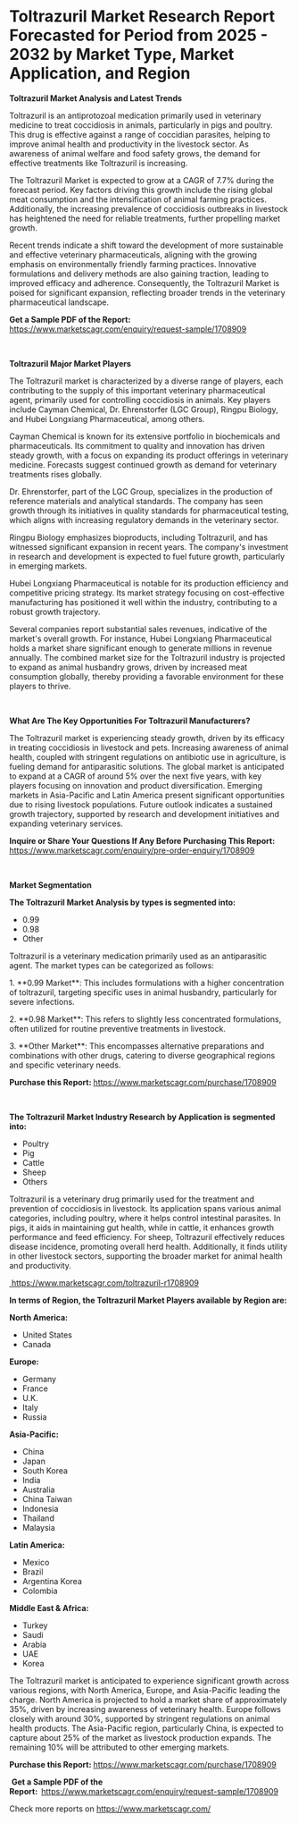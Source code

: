 <p><h1>Toltrazuril Market Research Report Forecasted for Period from 2025 -  2032 by Market Type, Market Application, and Region</h1></p><p><strong>Toltrazuril Market Analysis and Latest Trends</strong></p>
<p><p>Toltrazuril is an antiprotozoal medication primarily used in veterinary medicine to treat coccidiosis in animals, particularly in pigs and poultry. This drug is effective against a range of coccidian parasites, helping to improve animal health and productivity in the livestock sector. As awareness of animal welfare and food safety grows, the demand for effective treatments like Toltrazuril is increasing.</p><p>The Toltrazuril Market is expected to grow at a CAGR of 7.7% during the forecast period. Key factors driving this growth include the rising global meat consumption and the intensification of animal farming practices. Additionally, the increasing prevalence of coccidiosis outbreaks in livestock has heightened the need for reliable treatments, further propelling market growth. </p><p>Recent trends indicate a shift toward the development of more sustainable and effective veterinary pharmaceuticals, aligning with the growing emphasis on environmentally friendly farming practices. Innovative formulations and delivery methods are also gaining traction, leading to improved efficacy and adherence. Consequently, the Toltrazuril Market is poised for significant expansion, reflecting broader trends in the veterinary pharmaceutical landscape.</p></p>
<p><strong>Get a Sample PDF of the Report:&nbsp;</strong> <a href="https://www.marketscagr.com/enquiry/request-sample/1708909?utm_campaign=3454&utm_medium=2&utm_source=Github&utm_content=ia&utm_term=27032025&utm_id=toltrazuril">https://www.marketscagr.com/enquiry/request-sample/1708909</a></p>
<p>&nbsp;</p>
<p><strong>Toltrazuril Major Market Players</strong></p>
<p><p>The Toltrazuril market is characterized by a diverse range of players, each contributing to the supply of this important veterinary pharmaceutical agent, primarily used for controlling coccidiosis in animals. Key players include Cayman Chemical, Dr. Ehrenstorfer (LGC Group), Ringpu Biology, and Hubei Longxiang Pharmaceutical, among others.</p><p>Cayman Chemical is known for its extensive portfolio in biochemicals and pharmaceuticals. Its commitment to quality and innovation has driven steady growth, with a focus on expanding its product offerings in veterinary medicine. Forecasts suggest continued growth as demand for veterinary treatments rises globally.</p><p>Dr. Ehrenstorfer, part of the LGC Group, specializes in the production of reference materials and analytical standards. The company has seen growth through its initiatives in quality standards for pharmaceutical testing, which aligns with increasing regulatory demands in the veterinary sector.</p><p>Ringpu Biology emphasizes bioproducts, including Toltrazuril, and has witnessed significant expansion in recent years. The company's investment in research and development is expected to fuel future growth, particularly in emerging markets.</p><p>Hubei Longxiang Pharmaceutical is notable for its production efficiency and competitive pricing strategy. Its market strategy focusing on cost-effective manufacturing has positioned it well within the industry, contributing to a robust growth trajectory.</p><p>Several companies report substantial sales revenues, indicative of the market's overall growth. For instance, Hubei Longxiang Pharmaceutical holds a market share significant enough to generate millions in revenue annually. The combined market size for the Toltrazuril industry is projected to expand as animal husbandry grows, driven by increased meat consumption globally, thereby providing a favorable environment for these players to thrive.</p></p>
<p>&nbsp;</p>
<p><strong>What Are The Key Opportunities For Toltrazuril Manufacturers?</strong></p>
<p><p>The Toltrazuril market is experiencing steady growth, driven by its efficacy in treating coccidiosis in livestock and pets. Increasing awareness of animal health, coupled with stringent regulations on antibiotic use in agriculture, is fueling demand for antiparasitic solutions. The global market is anticipated to expand at a CAGR of around 5% over the next five years, with key players focusing on innovation and product diversification. Emerging markets in Asia-Pacific and Latin America present significant opportunities due to rising livestock populations. Future outlook indicates a sustained growth trajectory, supported by research and development initiatives and expanding veterinary services.</p></p>
<p><strong>Inquire or Share Your Questions If Any Before Purchasing This Report:</strong> <a href="https://www.marketscagr.com/enquiry/pre-order-enquiry/1708909?utm_campaign=3454&utm_medium=2&utm_source=Github&utm_content=ia&utm_term=27032025&utm_id=toltrazuril">https://www.marketscagr.com/enquiry/pre-order-enquiry/1708909</a></p>
<p>&nbsp;</p>
<p><strong>Market Segmentation</strong></p>
<p><strong>The Toltrazuril Market Analysis by types is segmented into:</strong></p>
<p><ul><li>0.99</li><li>0.98</li><li>Other</li></ul></p>
<p><p>Toltrazuril is a veterinary medication primarily used as an antiparasitic agent. The market types can be categorized as follows: </p><p>1. **0.99 Market**: This includes formulations with a higher concentration of toltrazuril, targeting specific uses in animal husbandry, particularly for severe infections.</p><p>  </p><p>2. **0.98 Market**: This refers to slightly less concentrated formulations, often utilized for routine preventive treatments in livestock.</p><p>3. **Other Market**: This encompasses alternative preparations and combinations with other drugs, catering to diverse geographical regions and specific veterinary needs.</p></p>
<p><strong>Purchase this Report:&nbsp;</strong><a href="https://www.marketscagr.com/purchase/1708909?utm_campaign=3454&utm_medium=2&utm_source=Github&utm_content=ia&utm_term=27032025&utm_id=toltrazuril">https://www.marketscagr.com/purchase/1708909</a></p>
<p>&nbsp;</p>
<p><strong>The Toltrazuril Market Industry Research by Application is segmented into:</strong></p>
<p><ul><li>Poultry</li><li>Pig</li><li>Cattle</li><li>Sheep</li><li>Others</li></ul></p>
<p><p>Toltrazuril is a veterinary drug primarily used for the treatment and prevention of coccidiosis in livestock. Its application spans various animal categories, including poultry, where it helps control intestinal parasites. In pigs, it aids in maintaining gut health, while in cattle, it enhances growth performance and feed efficiency. For sheep, Toltrazuril effectively reduces disease incidence, promoting overall herd health. Additionally, it finds utility in other livestock sectors, supporting the broader market for animal health and productivity.</p></p>
<p><a href="https://www.marketscagr.com/toltrazuril-r1708909?utm_campaign=3454&utm_medium=2&utm_source=Github&utm_content=ia&utm_term=27032025&utm_id=toltrazuril">&nbsp;https://www.marketscagr.com/toltrazuril-r1708909</a></p>
<p><strong>In terms of Region, the Toltrazuril Market Players available by Region are:</strong></p>
<p>
    <p> <strong> North America: </strong>
        <ul>
            <li>United States</li>
            <li>Canada</li>
        </ul>
        </p> 
    <p> <strong> Europe: </strong>
        <ul>
            <li>Germany</li>
            <li>France</li>
            <li>U.K.</li>
            <li>Italy</li>
            <li>Russia</li>
        </ul>
        </p> 
    <p> <strong> Asia-Pacific: </strong>
        <ul>
            <li>China</li>
            <li>Japan</li>
            <li>South Korea</li>
            <li>India</li>
            <li>Australia</li>
            <li>China Taiwan</li>
            <li>Indonesia</li>
            <li>Thailand</li>
            <li>Malaysia</li>
        </ul>
        </p> 
    <p> <strong> Latin America: </strong>
        <ul>
            <li>Mexico</li>
            <li>Brazil</li>
            <li>Argentina Korea</li>
            <li>Colombia</li>
        </ul>
        </p> 
    <p> <strong> Middle East & Africa: </strong>
        <ul>
            <li>Turkey</li>
            <li>Saudi</li>
            <li>Arabia</li>
            <li>UAE</li>
            <li>Korea</li>
        </ul>
    </p>
    </p>
<p><p>The Toltrazuril market is anticipated to experience significant growth across various regions, with North America, Europe, and Asia-Pacific leading the charge. North America is projected to hold a market share of approximately 35%, driven by increasing awareness of veterinary health. Europe follows closely with around 30%, supported by stringent regulations on animal health products. The Asia-Pacific region, particularly China, is expected to capture about 25% of the market as livestock production expands. The remaining 10% will be attributed to other emerging markets.</p></p>
<p><strong>Purchase this Report: </strong><a href="https://www.marketscagr.com/purchase/1708909?utm_campaign=3454&utm_medium=2&utm_source=Github&utm_content=ia&utm_term=27032025&utm_id=toltrazuril">https://www.marketscagr.com/purchase/1708909</a></p>
<p>&nbsp;<strong>Get a Sample PDF of the Report:&nbsp;&nbsp;</strong><a href="https://www.marketscagr.com/enquiry/request-sample/1708909?utm_campaign=3454&utm_medium=2&utm_source=Github&utm_content=ia&utm_term=27032025&utm_id=toltrazuril">https://www.marketscagr.com/enquiry/request-sample/1708909</a></p>
<p><strong></strong></p>
<p>Check more reports on <a href="https://www.marketscagr.com/?utm_campaign=3454&utm_medium=2&utm_source=Github&utm_content=ia&utm_term=27032025&utm_id=toltrazuril">https://www.marketscagr.com/</a></p>